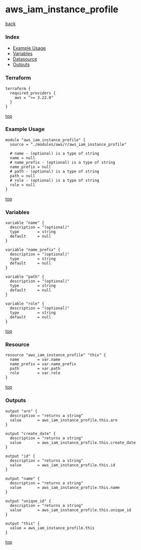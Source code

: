 # aws_iam_instance_profile

[back](../aws.md)

### Index

- [Example Usage](#example-usage)
- [Variables](#variables)
- [Datasource](#datasource)
- [Outputs](#outputs)

### Terraform

```hcl
terraform {
  required_providers {
    aws = ">= 3.22.0"
  }
}
```

[top](#index)

### Example Usage

```hcl
module "aws_iam_instance_profile" {
  source = "./modules/aws/r/aws_iam_instance_profile"

  # name - (optional) is a type of string
  name = null
  # name_prefix - (optional) is a type of string
  name_prefix = null
  # path - (optional) is a type of string
  path = null
  # role - (optional) is a type of string
  role = null
}
```

[top](#index)

### Variables

```hcl
variable "name" {
  description = "(optional)"
  type        = string
  default     = null
}

variable "name_prefix" {
  description = "(optional)"
  type        = string
  default     = null
}

variable "path" {
  description = "(optional)"
  type        = string
  default     = null
}

variable "role" {
  description = "(optional)"
  type        = string
  default     = null
}
```

[top](#index)

### Resource

```hcl
resource "aws_iam_instance_profile" "this" {
  name        = var.name
  name_prefix = var.name_prefix
  path        = var.path
  role        = var.role
}
```

[top](#index)

### Outputs

```hcl
output "arn" {
  description = "returns a string"
  value       = aws_iam_instance_profile.this.arn
}

output "create_date" {
  description = "returns a string"
  value       = aws_iam_instance_profile.this.create_date
}

output "id" {
  description = "returns a string"
  value       = aws_iam_instance_profile.this.id
}

output "name" {
  description = "returns a string"
  value       = aws_iam_instance_profile.this.name
}

output "unique_id" {
  description = "returns a string"
  value       = aws_iam_instance_profile.this.unique_id
}

output "this" {
  value = aws_iam_instance_profile.this
}
```

[top](#index)